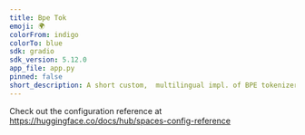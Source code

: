 ```yaml
---
title: Bpe Tok
emoji: 🌍
colorFrom: indigo
colorTo: blue
sdk: gradio
sdk_version: 5.12.0
app_file: app.py
pinned: false
short_description: A short custom,  multilingual impl. of BPE tokenizer.
---
```


Check out the configuration reference at https://huggingface.co/docs/hub/spaces-config-reference
